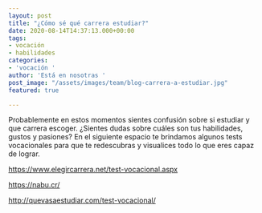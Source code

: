 ```yaml
---
layout: post
title: "¿Cómo sé qué carrera estudiar?"
date: 2020-08-14T14:37:13.000+00:00
tags:
- vocación
- habilidades
categories:
- 'vocación '
author: 'Está en nosotras '
post_image: "/assets/images/team/blog-carrera-a-estudiar.jpg"
featured: true

---
```

<p>Probablemente en estos momentos sientes confusión sobre si estudiar y que carrera escoger. ¿Sientes dudas sobre cuáles son tus habilidades, gustos y pasiones? En el siguiente espacio te brindamos algunos tests vocacionales para que te redescubras y visualices todo lo que eres capaz de lograr.

https://www.elegircarrera.net/test-vocacional.aspx

https://nabu.cr/

http://quevasaestudiar.com/test-vocacional/ </p>